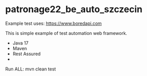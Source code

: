# patronage22_be_auto_szczecin

Example test uses: https://www.boredapi.com

This is simple example of test automation web framework.
- Java 17
- Maven
- Rest Assured
- 
Run ALL:
mvn clean test 
